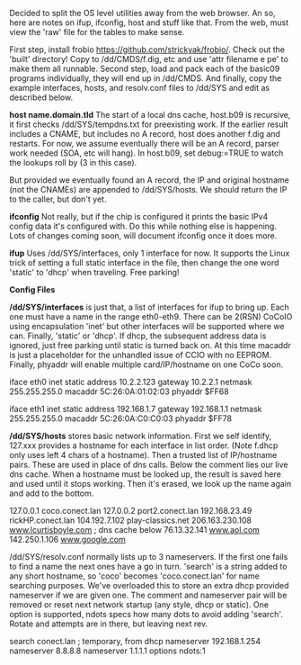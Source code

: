 Decided to split the OS level utilities away from the web browser. An so, here are notes on ifup, ifconfig, host and stuff like that. From the web, must view the 'raw' file for the tables to make sense. 

First step, install frobio https://github.com/strickyak/frobio/.  Check out the 'built' directory! Copy to /dd/CMDS/f.dig, etc and use 'attr filename e pe' to make them all runnable. Second step, load and pack each of the basic09 programs individually, they will end up in /dd/CMDS. And finally, copy the example interfaces, hosts, and resolv.conf files to /dd/SYS and edit as described below. 
 

<b>host name.domain.tld</b>
The start of a local dns cache, host.b09 is recursive, it first checks /dd/SYS/tempdns.txt for preexisting work. If the earlier result includes a CNAME, but includes no A record, host does another f.dig and restarts. For now, we assume eventually there will be an A record, parser work needed (SOA, etc will hang).  In host.b09, set debug:=TRUE to watch the lookups roll by (3 in this case). 

But provided we eventually found an A record, the IP and original hostname (not the CNAMEs) are appended to /dd/SYS/hosts. We should return the IP to the caller, but don't yet.


<b>ifconfig</b>
Not really, but if the chip is configured it prints the basic IPv4 config data it's configured with. Do this while nothing else is happening. Lots of changes coming soon, will document ifconfig once it does more.


<b>ifup</b>
Uses /dd/SYS/interfaces, only 1 interface for now. It supports the Linux trick of setting a full static interface in the file, then change the one word 'static' to 'dhcp' when traveling. Free parking!

<b>Config Files</b>

<b>/dd/SYS/interfaces</b> is just that, a list of interfaces for ifup to bring up. Each one must have a name in the range eth0-eth9. There can be 2(RSN) CoCoIO using encapsulation 'inet' but other interfaces will be supported where we can. Finally, 'static' or 'dhcp'. If dhcp, the subsequent address data is ignored, just free parking until static is turned back on. At this time macaddr is just a placeholder for the unhandled issue of CCIO with no EEPROM. Finally, phyaddr will enable multiple card/IP/hostname on one CoCo soon.

iface eth0 inet static
    address 10.2.2.123
    gateway 10.2.2.1
    netmask 255.255.255.0
    macaddr 5C:26:0A:01:02:03
    phyaddr $FF68

iface eth1 inet static
    address 192.168.1.7
    gateway 192.168.1.1
    netmask 255.255.255.0
    macaddr 5C:26:0A:C0:C0:03
    phyaddr $FF78

 <b>/dd/SYS/hosts</b> stores basic network information. First we self identify, 127.xxx provides a hostname for each interface in list order. (Note f.dhcp only uses left 4 chars of a hostname).  Then a trusted list of IP/hostname pairs. These are used in place of dns calls. Below the comment lies our live dns cache. When a hostname must be looked up, the result is saved here and used until it stops working. Then it's erased, we look up the name again and add to the bottom.

   127.0.0.1   coco.conect.lan
   127.0.0.2   port2.conect.lan
   192.168.23.49 rickHP.conect.lan
   104.192.7.102 play-classics.net
   206.163.230.108 www.lcurtisboyle.com
   ; dns cache below
   76.13.32.141   www.aol.com
   142.250.1.106   www.google.com


/dd/SYS/resolv.conf normally lists up to 3 nameservers. If the first one fails to find a name the next ones have a go in turn.  'search' is a string added to any short hostname, so 'coco' becomes 'coco.conect.lan' for name searching purposes. We've overloaded this to store an extra dhcp provided nameserver if we are given one. The comment and nameserver pair will be removed or reset next network startup (any style, dhcp or static). 
One option is supported, ndots specs how many dots to avoid adding 'search'. Rotate and attempts are in there, but leaving next rev. 

   search conect.lan
   ; temporary, from dhcp 
   nameserver 192.168.1.254
   nameserver 8.8.8.8
   nameserver 1.1.1.1
   options ndots:1

